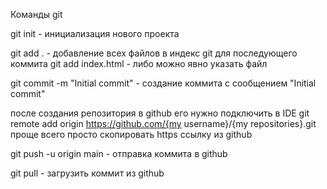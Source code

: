 Команды git

git init - инициализация нового проекта

git add . - добавление всех файлов в индекс git для последующего коммита
    git add index.html - либо можно явно указать файл 

git commit -m "Initial commit" - создание коммита с сообщением "Initial commit"

после создания репозитория в github его нужно подключить в IDE
git remote add origin https://github.com/{my username}/{my repositories}.git
    проще всего просто скопировать https ссылку из github

git push -u origin main - отправка коммита в github

git pull - загрузить коммит из github
